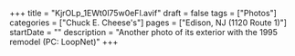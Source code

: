 +++
title = "KjrOLp_1EWt0l75w0eFl.avif"
draft = false
tags = ["Photos"]
categories = ["Chuck E. Cheese's"]
pages = ["Edison, NJ (1120 Route 1)"]
startDate = ""
description = "Another photo of its exterior with the 1995 remodel (PC: LoopNet)"
+++
